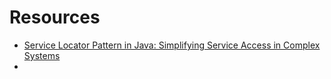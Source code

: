 # Resources

- [Service Locator Pattern in Java: Simplifying Service Access in Complex Systems](https://java-design-patterns.com/patterns/service-locator/)
- 